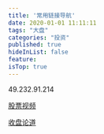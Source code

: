 ```yaml
---
title: '常用链接导航'
date: 2020-01-01 11:11:11
tags: "大盘"
categories: "投资"
published: true
hideInList: false
feature: 
isTop: true
---
```


49.232.91.214

[股票视频](https://st.h5.xiaoe-tech.com/st/7C8rehSBL '股票视频')

[收盘论道](https://space.bilibili.com/1182156162/ '收盘论道')

<!-- more -->
